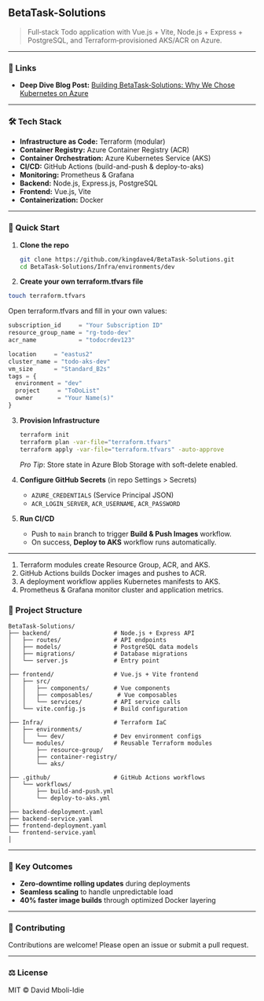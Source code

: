 ## BetaTask-Solutions

> Full‑stack Todo application with Vue.js + Vite, Node.js + Express + PostgreSQL, and Terraform‑provisioned AKS/ACR on Azure.

---

### 🔗 Links

* **Deep Dive Blog Post:** [Building BetaTask‑Solutions: Why We Chose Kubernetes on Azure](https://www.davidmboli-idie.com/blog/betatask-solution/)

---

### 🛠 Tech Stack

* **Infrastructure as Code:** Terraform (modular)
* **Container Registry:** Azure Container Registry (ACR)
* **Container Orchestration:** Azure Kubernetes Service (AKS)
* **CI/CD:** GitHub Actions (build-and-push & deploy-to-aks)
* **Monitoring:** Prometheus & Grafana
* **Backend:** Node.js, Express.js, PostgreSQL
* **Frontend:** Vue.js, Vite
* **Containerization:** Docker

---

### 🚀 Quick Start

1. **Clone the repo**

   ```bash
   git clone https://github.com/kingdave4/BetaTask-Solutions.git
   cd BetaTask-Solutions/Infra/environments/dev
   ```


2. **Create your own terraform.tfvars file**
   
```bash
touch terraform.tfvars
   ```

Open terraform.tfvars and fill in your own values:

   ```tf
   subscription_id     = "Your Subscription ID"
   resource_group_name = "rg-todo-dev"
   acr_name            = "todocrdev123"

   location     = "eastus2"
   cluster_name = "todo-aks-dev"
   vm_size      = "Standard_B2s"
   tags = {
     environment = "dev"
     project     = "ToDoList"
     owner       = "Your Name(s)"
   }
   ```


3. **Provision Infrastructure**

   ```bash
   terraform init
   terraform plan -var-file="terraform.tfvars"
   terraform apply -var-file="terraform.tfvars" -auto-approve
   ```

   *Pro Tip*: Store state in Azure Blob Storage with soft-delete enabled.

4. **Configure GitHub Secrets** (in repo Settings > Secrets)

   * `AZURE_CREDENTIALS` (Service Principal JSON)
   * `ACR_LOGIN_SERVER`, `ACR_USERNAME`, `ACR_PASSWORD`

5. **Run CI/CD**

   * Push to `main` branch to trigger **Build & Push Images** workflow.
   * On success, **Deploy to AKS** workflow runs automatically.

---

1. Terraform modules create Resource Group, ACR, and AKS.
2. GitHub Actions builds Docker images and pushes to ACR.
3. A deployment workflow applies Kubernetes manifests to AKS.
4. Prometheus & Grafana monitor cluster and application metrics.
   

### 📁 Project Structure

```
BetaTask-Solutions/
├── backend/                  # Node.js + Express API
│   ├── routes/               # API endpoints
│   ├── models/               # PostgreSQL data models
│   ├── migrations/           # Database migrations
│   └── server.js             # Entry point
│
├── frontend/                 # Vue.js + Vite frontend
│   ├── src/
│   │   ├── components/       # Vue components
│   │   ├── composables/       # Vue composables
│   │   └── services/         # API service calls
│   └── vite.config.js        # Build configuration
│
├── Infra/                    # Terraform IaC
│   ├── environments/
│   │   └── dev/              # Dev environment configs
│   └── modules/              # Reusable Terraform modules
│       ├── resource-group/
│       ├── container-registry/
│       └── aks/
│
├── .github/                  # GitHub Actions workflows
│   └── workflows/
│       ├── build-and-push.yml
│       └── deploy-to-aks.yml
│
├── backend-deployment.yaml
├── backend-service.yaml
├── frontend-deployment.yaml
└── frontend-service.yaml
│
```

---

### 🎯 Key Outcomes

* **Zero‑downtime rolling updates** during deployments
* **Seamless scaling** to handle unpredictable load
* **40% faster image builds** through optimized Docker layering

---

### 📝 Contributing

Contributions are welcome! Please open an issue or submit a pull request.

---

### ⚖️ License

MIT © David Mboli-Idie
